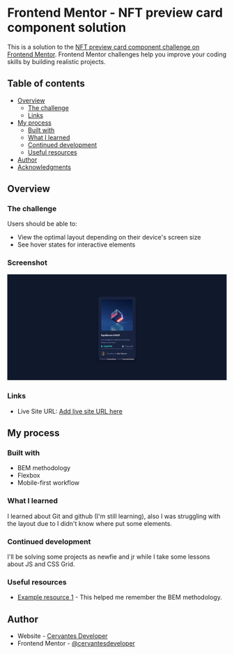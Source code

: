 # Frontend Mentor - NFT preview card component solution

This is a solution to the [NFT preview card component challenge on Frontend Mentor](https://www.frontendmentor.io/challenges/nft-preview-card-component-SbdUL_w0U). Frontend Mentor challenges help you improve your coding skills by building realistic projects. 

## Table of contents

- [Overview](#overview)
  - [The challenge](#the-challenge)
  - [Links](#links)
- [My process](#my-process)
  - [Built with](#built-with)
  - [What I learned](#what-i-learned)
  - [Continued development](#continued-development)
  - [Useful resources](#useful-resources)
- [Author](#author)
- [Acknowledgments](#acknowledgments)

## Overview

### The challenge

Users should be able to:

- View the optimal layout depending on their device's screen size
- See hover states for interactive elements

### Screenshot

![](screenshot.png)

### Links


- Live Site URL: [Add live site URL here](https://cervantesdeveloper.github.io/NTF-preview-card-component/)

## My process

### Built with

- BEM methodology
- Flexbox
- Mobile-first workflow

### What I learned

I learned about Git and github (I'm still learning), also I was struggling with the layout due to I didn't know where put some elements.


### Continued development

I'll be solving some projects as newfie and jr while I take some lessons about JS and CSS Grid.

### Useful resources

- [Example resource 1](https://en.bem.info/) - This helped me remember the BEM methodology.


## Author

- Website - [Cervantes Developer](https://cervantesdeveloper.github.io/NTF-preview-card-component/)
- Frontend Mentor - [@cervantesdeveloper](https://www.frontendmentor.io/profile/cervantesdeveloper)


